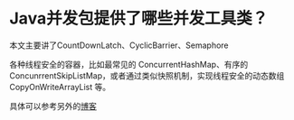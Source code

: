 # Java并发包提供了哪些并发工具类？


本文主要讲了CountDownLatch、CyclicBarrier、Semaphore

各种线程安全的容器，比如最常见的 ConcurrentHashMap、有序的 ConcunrrentSkipListMap，或者通过类似快照机制，实现线程安全的动态数组 CopyOnWriteArrayList 等。


具体可以参考另外的[博客](https://github.com/wardensky/blogs/tree/master/01.java/03.java多线程)
